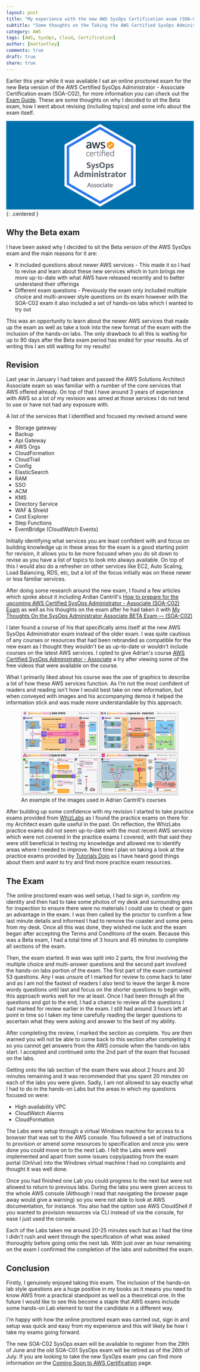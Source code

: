 ```yaml
---
layout: post
title: "My experience with the new AWS SysOps Certification exam (SOA-C02)"
subtitle: "Some thoughts on the Taking the AWS Certified SysOps Administrator - Associate Certification exam (SOA-C02) while it was in Beta."
category: AWS
tags: [AWS, SysOps, Cloud, Certification]
author: [mattantley]
comments: true
draft: true
share: true
---
```


Earlier this year while it was available I sat an online proctored exam for the new Beta version of the AWS Certified SysOps Administrator - Associate Certification exam (SOA-C02), for more information you can check out the [Exam Guide](https://d1.awsstatic.com/training-and-certification/docs-sysops-associate/AWS-Certified-SysOps-Administrator-Associate_Exam-Guide_C02.pdf). These are some thoughts on why I decided to sit the Beta exam, how I went about revising (including topics) and some info about the exam itself.

![AWS SysOps Certification Logo](/images/2021-05-18-AWS-SysOps-Certification/cap-aws-sysops.png){: .centered }

## Why the Beta exam

I have been asked why I decided to sit the Beta version of the AWS SysOps exam and the main reasons for it are:

- It included questions about newer AWS services - This made it so I had to revise and learn about these new services which in turn brings me more up-to-date with what AWS have released recently and to better understand their offerings
- Different exam questions - Previously the exam only included multiple choice and multi-answer style questions on its exam however with the SOA-C02 exam it also included a set of hands-on labs which I wanted to try out

This was an opportunity to learn about the newer AWS services that made up the exam as well as take a look into the new format of the exam with the inclusion of the hands-on labs. The only drawback to all this is waiting for up to 90 days after the Beta exam period has ended for your results. As of writing this I am still waiting for my results!

## Revision

Last year in January I had taken and passed the AWS Solutions Architect Associate exam so was familiar with a number of the core services that AWS offered already. On top of that I have around 3 years of experience with AWS so a lot of my revision was aimed at those services I do not tend to use or have not had any exposure with.

A list of the services that I identified and focused my revised around were

- Storage gateway
- Backup
- Api Gateway
- AWS Orgs
- CloudFormation
- CloudTrail
- Config
- ElasticSearch
- RAM
- SSO
- ACM
- KMS
- Directory Service
- WAF & Shield
- Cost Explorer
- Step Functions
- EventBridge (CloudWatch Events)

Initially identifying what services you are least confident with and focus on building knowledge up in these areas for the exam is a good starting point for revision, it allows you to be more focused when you do sit down to revise as you have a list of topics to look into always available. On top of this I would also do a refresher on other services like EC2, Auto Scaling, Load Balancing, RDS, etc, but a lot of the focus initially was on these newer or less familiar services.

After doing some research around the new exam, I found a few articles which spoke about it including Ardian Cantrill's [How to prepare for the upcoming AWS Certified SysOps Administrator - Associate (SOA-C02) Exam](https://www.linkedin.com/pulse/how-prepare-upcoming-aws-certified-sysops-associate-adrian-cantrill/) as well as his thoughts on the exam after he had taken it with [My Thoughts On the SysOps Administrator Associate BETA Exam — (SOA-C02)](https://adriancantrill.medium.com/my-thoughts-on-the-sysops-administrator-associate-beta-exam-soa-c02-db34d31d8e3)

I later found a course of his that specifically aims itself at the new AWS SysOps Administrator exam instead of the older exam. I was quite cautious of any courses or resources that had been rebranded as compatible for the new exam as I thought they wouldn't be as up-to-date or wouldn't include courses on the latest AWS services. I opted to give Adrian's course [AWS Certified SysOps Administrator - Associate](https://learn.cantrill.io/p/aws-certified-sysops-administrator-associate) a try after viewing some of the free videos that were available on the course.

What I primarily liked about his course was the use of graphics to describe a lot of how these AWS services function. As I'm not the most confident of readers and reading isn't how I would best take on new information, but when conveyed with images and his accompanying demos it helped the information stick and was made more understandable by this approach.

<figure>
  <img src="/images/2021-05-18-AWS-SysOps-Certification/adrian-cantrill-example-image.png" class="centered" alt="Adrian Cantrill SysOps Course" />
  <figcaption>An example of the images used in Adrian Cantrill's courses</figcaption>
</figure>    

After building up some confidence with my revision I started to take practice exams provided from [WhizLabs](https://www.whizlabs.com/aws-sysops-administrator-associate/) as I found the practice exams on there for my Architect exam quite useful in the past. On reflection, the WhizLabs practice exams did not seem up-to-date with the most recent AWS services which were not covered in the practice exams I covered, with that said they were still beneficial in testing my knowledge and allowed me to identify areas where I needed to improve. Next time I plan on taking a look at the practice exams provided by [Tutorials Dojo](https://tutorialsdojo.com/) as I have heard good things about them and want to try and find more practice exam resources.

## The Exam

The online proctored exam was well setup, I had to sign in, confirm my identity and then had to take some photos of my desk and surrounding area for inspection to ensure there were no materials I could use to cheat or gain an advantage in the exam. I was then called by the proctor to confirm a few last minute details and informed I had to remove the coaster and some pens from my desk. Once all this was done, they wished me luck and the exam began after accepting the Terms and Conditions of the exam. Because this was a Beta exam, I had a total time of 3 hours and 45 minutes to complete all sections of the exam.

Then, the exam started. It was was split into 2 parts, the first involving the multiple choice and multi-answer questions and the second part involved the hands-on labs portion of the exam. The first part of the exam contained 53 questions. Any I was unsure of I marked for review to come back to later and as I am not the fastest of readers I also tend to leave the larger & more wordy questions until last and focus on the shorter questions to begin with, this approach works well for me at least. Once I had been through all the questions and got to the end, I had a chance to review all the questions I had marked for review earlier in the exam. I still had around 3 hours left at point in time so I taken my time carefully reading the larger questions to ascertain what they were asking and answer to the best of my ability.

After completing the review, I marked the section as complete. You are then warned you will not be able to come back to this section after completing it so you cannot get answers from the AWS console when the hands-on labs start. I accepted and continued onto the 2nd part of the exam that focused on the labs.

Getting onto the lab section of the exam there was about 2 hours and 30 minutes remaining and it was recommended that you spent 20 minutes on each of the labs you were given. Sadly, I am not allowed to say exactly what I had to do in the hands-on Labs but the areas in which my questions focused on were:

- High availability VPC
- CloudWatch Alarms
- CloudFormation

The Labs were setup through a virtual Windows machine for access to a browser that was set to the AWS console. You followed a set of instructions to provision or amend some resources to specification and once you were done you could move on to the next Lab. I felt the Labs were well implemented and apart from some issues copy/pasting from the exam portal (OnVue) into the Windows virtual machine I had no complaints and thought it was well done.

Once you had finished one Lab you could progress to the next but were not allowed to return to previous labs. During the labs you were given access to the whole AWS console (Although I read that navigating the browser page away would give a warning) so you were not able to look at AWS documentation, for instance. You also had the option use AWS CloudShell if you wanted to provision resources via CLI instead of via the console, for ease I just used the console.

Each of the Labs taken me around 20-25 minutes each but as I had the time I didn't rush and went through the specification of what was asked thoroughly before going onto the next lab. With just over an hour remaining on the exam I confirmed the completion of the labs and submitted the exam.

## Conclusion

Firstly, I genuinely enjoyed taking this exam. The inclusion of the hands-on lab style questions are a huge positive in my books as it means you need to know AWS from a practical standpoint as well as a theoretical one. In the future I would like to see this become a staple that AWS exams include some hands-on Lab element to test the candidate in a different way.

I'm happy with how the online proctored exam was carried out, sign in and setup was quick and easy from my experience and this will likely be how I take my exams going forward.

The new SOA-C02 SysOps exam will be available to register from the 29th of June and the old SOA-C01 SysOps exam will be retired as of the 26th of July. If you are looking to take the new SysOps exam you can find more information on the [Coming Soon to AWS Certification](https://aws.amazon.com/certification/coming-soon/) page.
